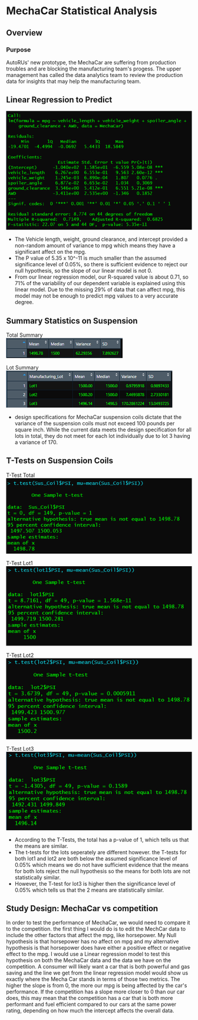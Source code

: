 # MechaCar Statistical Analysis

## Overview

### Purpose
AutoRUs' new prototype, the MechaCar are suffering from production troubles and are blocking the manufacturing team's progess. The upper management has called the data analytics team to review the production data for insights that may help the manufacturing team.
 
## Linear Regression to Predict
![MechaCar mpg lm](/Resources/MechaCar_lm_summary.PNG)
* The Vehicle length, weight, ground clearance, and intercept  provided a non-random amount of variance to mpg which means they have a significant affect on the mpg.
* The P value of 5.35 x 10^-11 is much smaller than the assumed significance level of 0.05%, so there is sufficient evidence to reject our null hypothesis, so the slope of our linear model is not 0.
* From our linear regression model, our R-squared value is about 0.71, so 71% of the variability of our dependent variable is explained using this linear model. Due  to the missing 29% of data that can affect mpg, this model may not be enough to predict mpg values to a very accurate degree.

## Summary Statistics on Suspension

Total Summary  
![Suspension Coil Total Summary](/Resources/Suspension_Coil_Tot_Summary.PNG)

Lot Summary  
![Suspension Coil Lot Summary](/Resources/Suspension_Coil_Lot_Summary.PNG)

* design specifications for MechaCar suspension coils dictate that the variance of the suspension coils must not exceed 100 pounds per square inch. While the current data meets the design specification for all lots in total, they do not meet for each lot individually due to lot 3 having a variance of 170.

## T-Tests on Suspension Coils
T-Test Total  
![T-Test Total](/Resources/t_test_total.PNG)

T-Test Lot1  
![T-Test Lot1](/Resources/t_test_lot1.PNG)

T-Test Lot2  
![T-Test Lot2](/Resources/t_test_lot2.PNG)

T-Test Lot3  
![T-Test Lot3](/Resources/t_test_lot3.PNG)

* According to the T-Tests, the total has a p-value of 1, which tells us that the means are similar.
* The t-tests for the lots seperately are different however. the T-tests for both lot1 and lot2 are both below the assumed significance level of 0.05% which means we do not have sufficient evidence that the means for both lots reject the null hypothesis so the means for both lots are not statistically similar.
* However, the T-test for lot3 is higher then the significance level of 0.05% which tells us that the 2 means are statistically similar.

## Study Design: MechaCar vs competition
In order to test the performance of MechaCar, we would need to compare it to the competition. the first thing I would do is to edit the MechCar data to include the other factors that affect the mpg, like horsepower.
My Null hypothesis is that horsepower has no affect on mpg and my alternative hypothesis is that horsepower does have either a positive effect or negative effect to the mpg.
I would use a Linear regression model to test this hypothesis on both the MechaCar data and the data we have on the competition. A consumer will likely want a car that is both powerful and gas saving and the line we get from the linear regression model would show us exactly where the Mecha Car stands in terms of those two metrics.
The higher the slope is from 0, the more our mpg is being affected by the car's performance. If the competition has a slope more closer to 0 than our car does, this may mean that the competition has a car that is both more performant and fuel efficient compared to our cars at the same power rating, depending on how much the intercept affects the overall data.
